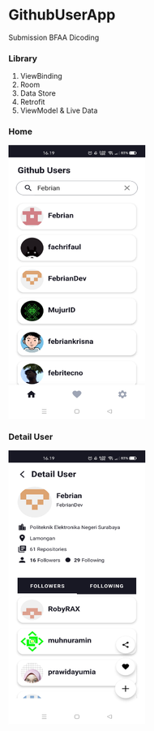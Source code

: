 # GithubUserApp
Submission BFAA Dicoding

### Library
1. ViewBinding
2. Room
3. Data Store
4. Retrofit
5. ViewModel & Live Data

### Home
<img src="https://github.com/FebrianDev/GithubUserApp/blob/main/Home.jpg" width=270 height=540>

### Detail User
<img src="https://github.com/FebrianDev/GithubUserApp/blob/main/DetailUser.jpg" width=270 height=540>
